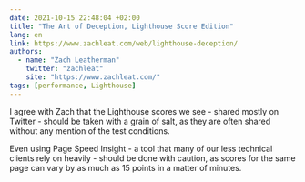```yaml
---
date: 2021-10-15 22:48:04 +02:00
title: "The Art of Deception, Lighthouse Score Edition"
lang: en
link: https://www.zachleat.com/web/lighthouse-deception/
authors:
  - name: "Zach Leatherman"
    twitter: "zachleat"
    site: "https://www.zachleat.com/"
tags: [performance, Lighthouse]
---
```


I agree with Zach that the Lighthouse scores we see - shared mostly on Twitter - should be taken with a grain of salt, as they are often shared without any mention of the test conditions.

Even using Page Speed Insight - a tool that many of our less technical clients rely on heavily - should be done with caution, as scores for the same page can vary by as much as 15 points in a matter of minutes.
